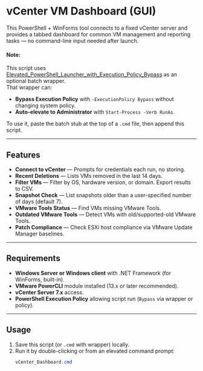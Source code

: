 # vCenter VM Dashboard (GUI)

This PowerShell + WinForms tool connects to a fixed vCenter server and provides a tabbed dashboard for common VM management and reporting tasks — no command-line input needed after launch.

#### Note:  
This script uses [Elevated_PowerShell_Launcher_with_Execution_Policy_Bypass](https://gist.github.com/cerebralassault/10860fa69f7926fad8b1fa327ec7a650) as an optional batch wrapper.  
That wrapper can:
- **Bypass Execution Policy** with `-ExecutionPolicy Bypass` without changing system policy.  
- **Auto-elevate to Administrator** with `Start-Process -Verb RunAs`.  

To use it, paste the batch stub at the top of a `.cmd` file, then append this script.

---

## Features
- **Connect to vCenter** — Prompts for credentials each run, no storing.
- **Recent Deletions** — Lists VMs removed in the last 14 days.
- **Filter VMs** — Filter by OS, hardware version, or domain. Export results to CSV.
- **Snapshot Check** — List snapshots older than a user-specified number of days (default 7).
- **VMware Tools Status** — Find VMs missing VMware Tools.
- **Outdated VMware Tools** — Detect VMs with old/supported-old VMware Tools.
- **Patch Compliance** — Check ESXi host compliance via VMware Update Manager baselines.

---

## Requirements
- **Windows Server or Windows client** with .NET Framework (for WinForms, built-in).
- **VMware PowerCLI** module installed (13.x or later recommended).
- **vCenter Server 7.x** access.
- **PowerShell Execution Policy** allowing script run (`Bypass` via wrapper or policy).

---

## Usage
1. Save this script (or `.cmd` with wrapper) locally.
2. Run it by double-clicking or from an elevated command prompt:
   ```powershell
   vCenter_Dashboard.cmd
